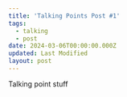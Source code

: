 ```yaml
---
title: 'Talking Points Post #1'
tags:
  - talking
  - post
date: 2024-03-06T00:00:00.000Z
updated: Last Modified
layout: post
---
```


Talking point stuff
